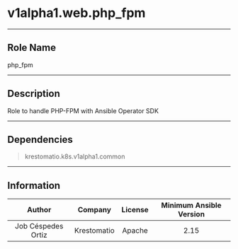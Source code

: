 



# v1alpha1.web.php_fpm
  
---
## Role Name
  
php_fpm  
  
---
## Description
  
Role to handle PHP-FPM with Ansible Operator SDK  
  
---
## Dependencies
  
> krestomatio.k8s.v1alpha1.common  
  
  
---
## Information
  

|Author|Company|License|Minimum Ansible Version|
| :---: | :---: | :---: | :---: |
|Job Céspedes Ortiz|Krestomatio|Apache|2.15|

